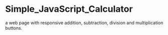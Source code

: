 # Simple_JavaScript_Calculator
 a web page with responsive addition, subtraction, division and multiplication buttons.
